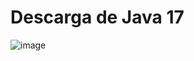 # Descarga de Java 17
![image](https://github.com/joseguardo/p1/assets/122973291/5848cbe8-e802-4745-bd97-4283b6d1da31)


